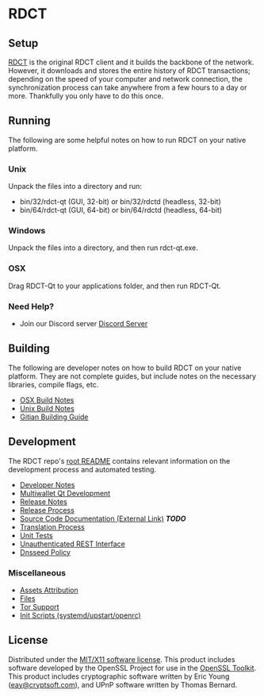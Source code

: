 RDCT
=====================

Setup
---------------------
[RDCT](http://rdct-coin.com) is the original RDCT client and it builds the backbone of the network. However, it downloads and stores the entire history of RDCT transactions; depending on the speed of your computer and network connection, the synchronization process can take anywhere from a few hours to a day or more. Thankfully you only have to do this once.

Running
---------------------
The following are some helpful notes on how to run RDCT on your native platform.

### Unix

Unpack the files into a directory and run:

- bin/32/rdct-qt (GUI, 32-bit) or bin/32/rdctd (headless, 32-bit)
- bin/64/rdct-qt (GUI, 64-bit) or bin/64/rdctd (headless, 64-bit)

### Windows

Unpack the files into a directory, and then run rdct-qt.exe.

### OSX

Drag RDCT-Qt to your applications folder, and then run RDCT-Qt.

### Need Help?

* Join our Discord server [Discord Server](https://discord.rdct-coin.com)

Building
---------------------
The following are developer notes on how to build RDCT on your native platform. They are not complete guides, but include notes on the necessary libraries, compile flags, etc.

- [OSX Build Notes](build-osx.md)
- [Unix Build Notes](build-unix.md)
- [Gitian Building Guide](gitian-building.md)

Development
---------------------
The RDCT repo's [root README](https://github.com/rdct/rdct/blob/master/README.md) contains relevant information on the development process and automated testing.

- [Developer Notes](developer-notes.md)
- [Multiwallet Qt Development](multiwallet-qt.md)
- [Release Notes](release-notes.md)
- [Release Process](release-process.md)
- [Source Code Documentation (External Link)](https://dev.visucore.com/bitcoin/doxygen/) ***TODO***
- [Translation Process](translation_process.md)
- [Unit Tests](unit-tests.md)
- [Unauthenticated REST Interface](REST-interface.md)
- [Dnsseed Policy](dnsseed-policy.md)

### Miscellaneous
- [Assets Attribution](assets-attribution.md)
- [Files](files.md)
- [Tor Support](tor.md)
- [Init Scripts (systemd/upstart/openrc)](init.md)

License
---------------------
Distributed under the [MIT/X11 software license](http://www.opensource.org/licenses/mit-license.php).
This product includes software developed by the OpenSSL Project for use in the [OpenSSL Toolkit](https://www.openssl.org/). This product includes
cryptographic software written by Eric Young ([eay@cryptsoft.com](mailto:eay@cryptsoft.com)), and UPnP software written by Thomas Bernard.
